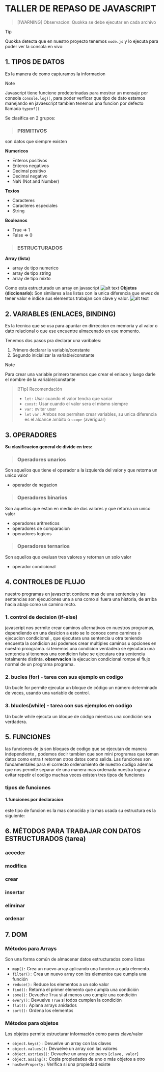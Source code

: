 # TALLER DE REPASO DE JAVASCRIPT
> [!WARNING] Observacion: 
> Quokka se debe ejecutar en cada archivo

> [!TIP] 
> Quokka detecta que en nuestro proyecto tenemos `node.js` y lo ejecuta para poder ver la consola en vivo 
## 1. TIPOS DE DATOS
Es la manera de como capturamos la informacion
> [!NOTE]
> Javascript tiene funcione predeterinadas
para mostrar un mensaje por consola `console.log()`, para poder verficar que tipo de dato estamos manejando en javaescript tambien tenemos una funcion por defecto llamada `typeof()`

Se clasifica en 2 grupos:
>### PRIMITIVOS
son datos que siempre existen

**Numericos**
- Enteros positivos
- Enteros negativos
- Decimal positivo
- Decimal negativo
- NaN (Not and Number)

**Textos**
- Caracteres
- Caracteres especiales
- String

**Booleanos**
- True => 1
- False => 0
>### ESTRUCTURADOS
**Array (lista)**
- array de tipo numerico
- array de tipo string
- array de tipo mixto

Como esta estructurado un array en javascript
![alt text](assets/image.png)
**Objetos (diccionario):** Son similares a las listas con la unica diferencia que envez de tener valor e indice sus elementos trabajan con clave y valor.
![alt text](assets/image2.png)
## 2. VARIABLES (ENLACES, BINDING)
Es la tecnica que se usa para apuntar en dirreccion en memoria y al valor o dato relacional o que ese encuentre almacenado en ese momento.

Tenemos dos pasos pra declarar una varibales:
1. Primero declarar la variable/constante
2. Segundo inicializar la variable/constante
> [!Note]
> Para crear una variable primero tenemos que crear el enlace y luego darle el nombre de la variable/constante

> [!Tip] Recomendación
> - `let:` Usar cuando el valor tendra que variar
> - `const:` Usar cuando el valor sera el mismo siempre
> - `var:` evitar usar
> - `let` `var:` Ambos nos permiten crear variables, su unica diferencia es el alcance ambito o `scope` (averiguar)


## 3. OPERADORES
**Su clasificacion general de divide en tres:**
> ### Operadores unarios
Son aquellos que tiene el operador a la izquierda del valor y que retorna un unico valor
- operador de negacion
> ### Operadores binarios
Son aquellos que estan en medio de dos valores y que retorna un unico valor
- operadores aritmeticos
- operadores de comparacion
- operadores logicos
> ### Operadores ternarios
Son aquellos que evaluan tres valores y retornan un solo valor
- operador condicional
## 4. CONTROLES DE FLUJO
nuestro programas en javascript contiene mas de una sentencia y las sentencias 
son ejecuciones una a una como si fuera una historia, de arriba hacia abajo
como un camino recto.
### 1. control de decision (if-else)
javascript nos permite crear caminos alternativos en nuestros programas,
dependiendo en una desicion a esto se lo conoce como caminos o ejecucion
condicional , que ejecutara una sentencia u otra teniendo encuenta la condicion 
asi podemos crear multiples caminos u opciones en nuestro proograma.
si tenemos una condicion verdadera se ejecutara una sentencia si tenemos
una condicion false se ejecutara otra sentencia totalmente distinta.
**observacion** la ejecucion condicional rompe el flujo normal de un programa
programa.
### 2. bucles (for) - tarea con sus ejemplo  en codigo 
Un bucle for permite ejecutar un bloque de código un número determinado de veces, usando una variable de control.
### 3. blucles(while) - tarea con sus ejemplos en codigo
Un bucle while ejecuta un bloque de código mientras una condición sea verdadera.

## 5. FUNCIONES
las funciones de js son bloques de codigo que se ejecutan de manera independiente , podemos decir tambien que 
son mini programas que toman datos como entra t retornan otros datos como salida.
Las funciones son fundamentales para el correcto ordenamiento de nuestro codigo
ademas que nos permite separar de una manera mas ordenada nuestra logica y evitar repetir
el codigo muchas veces
existen tres tipos de funciones
### tipos de funciones
#### 1.funciones por declaracion 
este tipo de funcion es la mas conocida y la mas usada
su estructura es la siguiente:

## 6. MÉTODOS PARA TRABAJAR CON DATOS ESTRUCTURADOS (tarea)
### acceder
### modifica
### crear
### insertar
### eliminar
### ordenar
## 7. DOM
### Métodos para Arrays
Son una forma común de almacenar datos estructurados como listas
- `map():` Crea un nuevo array aplicando una funcion a cada elemento.
- `filter():` Crea un nuevo array con los elementos que cumpla una función
- `reduce():` Reduce los elementos a un solo valor
- `find():` Retorna el primer elemento que cumpla una condición
- `some():` Devuelve `True` si al menos uno cumple una condición
- `every():` Devuelve `True` si todos cumplen la condición
- `flat():` Aplana arrays anidados
- `sort():` Ordena los elementos
### Métodos para objetos
Los objetos permite estructurar información como pares clave/valor
- `object.keys():` Devuelve un array con las claves
- `object.values():` Devuelve un array con las valores
- `object.estries():` Devuelve un array de pares `[clave, valor]`
- `object.assing():` Copia propiedades de uno o más objetos a otro
- `hasOwnProperty:` Verifica si una propiedad existe
